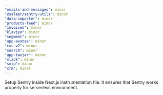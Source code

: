 ```yaml
---
"emails-and-messages": minor
"@saleor/sentry-utils": minor
"data-importer": minor
"products-feed": minor
"invoices": minor
"klaviyo": minor
"segment": minor
"app-avatax": minor
"cms-v2": minor
"search": minor
"app-taxjar": minor
"slack": minor
"smtp": minor
"crm": minor
---
```


Setup Sentry inside Next.js instrumentation file. It ensures that Sentry works properly for serverless environment.
